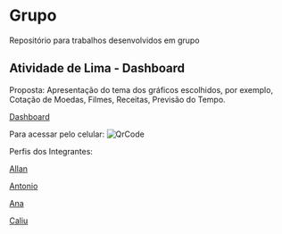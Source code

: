 # Grupo
Repositório para trabalhos desenvolvidos em grupo

## Atividade de Lima - Dashboard
Proposta:
    Apresentação do tema dos gráficos escolhidos, por exemplo, Cotação de Moedas, Filmes, Receitas, Previsão do Tempo.

[Dashboard](https://athilas-silva.github.io/grupo/grupo-main/Dashboard-v1/index.html)

Para acessar pelo celular:
![QrCode](Grupo/grupo-main/Dashboard-v1/images/Dashboard-Grupo1.png)

Perfis dos Integrantes:

[Allan](https://github.com/allan-gh)

[Antonio](https://github.com/Antonio1711)

[Ana](https://github.com/AnaCarolinaOliveira23)

[Caliu](https://github.com/caliusantos)